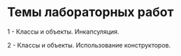 # Темы лабораторных работ

1 - Классы и объекты. Инкапсуляция.

2 - Классы и объекты. Использование конструкторов.